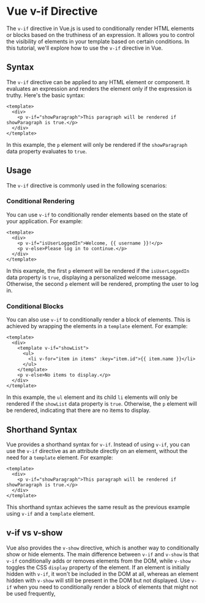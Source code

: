 # Vue v-if Directive

The `v-if` directive in Vue.js is used to conditionally render HTML elements or blocks based on the truthiness of an expression. It allows you to control the visibility of elements in your template based on certain conditions. In this tutorial, we'll explore how to use the `v-if` directive in Vue.

## Syntax

The `v-if` directive can be applied to any HTML element or component. It evaluates an expression and renders the element only if the expression is truthy. Here's the basic syntax:
```vue
<template>
  <div>
    <p v-if="showParagraph">This paragraph will be rendered if showParagraph is true.</p>
  </div>
</template>
```

In this example, the `p` element will only be rendered if the `showParagraph` data property evaluates to `true`.

## Usage

The `v-if` directive is commonly used in the following scenarios:

### Conditional Rendering

You can use `v-if` to conditionally render elements based on the state of your application. For example:
```vue
<template>
  <div>
    <p v-if="isUserLoggedIn">Welcome, {{ username }}!</p>
    <p v-else>Please log in to continue.</p>
  </div>
</template>
```

In this example, the first `p` element will be rendered if the `isUserLoggedIn` data property is `true`, displaying a personalized welcome message. Otherwise, the second `p` element will be rendered, prompting the user to log in.

### Conditional Blocks

You can also use `v-if` to conditionally render a block of elements. This is achieved by wrapping the elements in a `template` element. For example:
```vue
<template>
  <div>
    <template v-if="showList">
      <ul>
        <li v-for="item in items" :key="item.id">{{ item.name }}</li>
      </ul>
    </template>
    <p v-else>No items to display.</p>
  </div>
</template>
```

In this example, the `ul` element and its child `li` elements will only be rendered if the `showList` data property is `true`. Otherwise, the `p` element will be rendered, indicating that there are no items to display.

## Shorthand Syntax

Vue provides a shorthand syntax for `v-if`. Instead of using `v-if`, you can use the `v-if` directive as an attribute directly on an element, without the need for a `template` element. For example:
```vue
<template>
  <div>
    <p v-if="showParagraph">This paragraph will be rendered if showParagraph is true.</p>
  </div>
</template>
```

This shorthand syntax achieves the same result as the previous example using `v-if` and a `template` element.

## v-if vs v-show

Vue also provides the `v-show` directive, which is another way to conditionally show or hide elements. The main difference between `v-if` and `v-show` is that `v-if` conditionally adds or removes elements from the DOM, while `v-show` toggles the CSS `display` property of the element. If an element is initially hidden with `v-if`, it won't be included in the DOM at all, whereas an element hidden with `v-show` will still be present in the DOM but not displayed. Use `v-if` when you need to conditionally render a block of elements that might not be used frequently,
